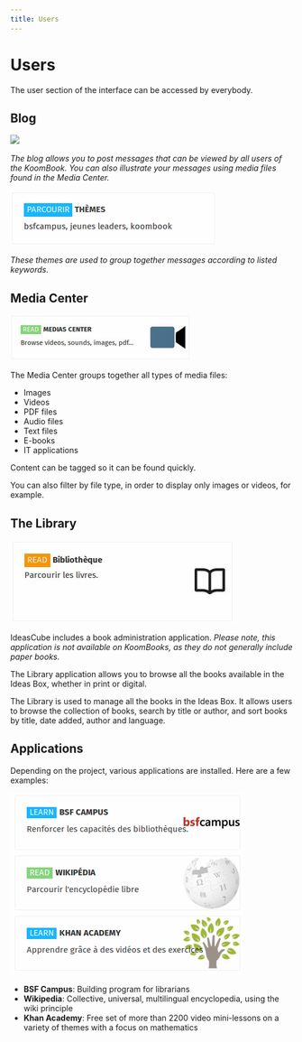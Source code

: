 ```yaml
---
title: Users
---
```


# Users

The user section of the interface can be accessed by everybody.

## Blog

![](blog.jpg)

_The blog allows you to post messages that can be viewed by all users of the KoomBook. You can also illustrate your messages using media files found in the Media Center._

![](themes.png)

_These themes are used to group together messages according to listed keywords._

## Media Center

![](menu_mediacenter.jpg)

The Media Center groups together all types of media files:

* Images
* Videos
* PDF files
* Audio files
* Text files
* E-books
* IT applications

Content can be tagged so it can be found quickly.

You can also filter by file type, in order to display only images or videos, for example.

## The Library

![](bibliotheque.jpg)

IdeasCube includes a book administration application. _Please note, this application is not available on KoomBooks, as they do not generally include paper books._

The Library application allows you to browse all the books available in the Ideas Box, whether in print or digital.

The Library is used to manage all the books in the Ideas Box.  It allows users to browse the collection of books, search by title or author, and sort books by title, date added, author and language. 

## Applications

Depending on the project, various applications are installed. Here are a few examples:

![](menu_application.png)

- **BSF Campus**: Building program for librarians
- **Wikipedia**: Collective, universal, multilingual encyclopedia, using the wiki principle 
- **Khan Academy**: Free set of more than 2200 video mini-lessons on a variety of themes with a focus on mathematics




